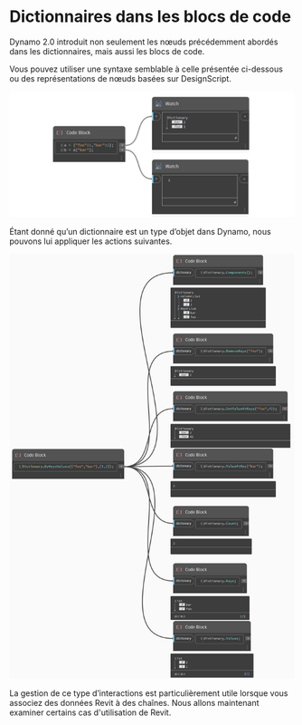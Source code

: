 # Dictionnaires dans les blocs de code 

Dynamo 2.0 introduit non seulement les nœuds précédemment abordés dans les dictionnaires, mais aussi les blocs de code.

Vous pouvez utiliser une syntaxe semblable à celle présentée ci-dessous ou des représentations de nœuds basées sur DesignScript.

![](<../images/5-5/1/what is a dictionary - what are the changes (1) (2).jpg>)

Étant donné qu’un dictionnaire est un type d’objet dans Dynamo, nous pouvons lui appliquer les actions suivantes.

![](../images/5-5/3/dictionariesincb-actionswithcodeblocks.jpg)

La gestion de ce type d’interactions est particulièrement utile lorsque vous associez des données Revit à des chaînes. Nous allons maintenant examiner certains cas d'utilisation de Revit.
